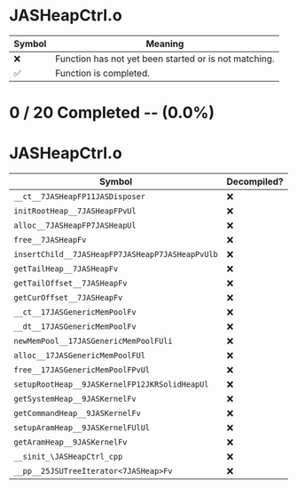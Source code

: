 # JASHeapCtrl.o
| Symbol | Meaning 
| ------------- | ------------- 
| :x: | Function has not yet been started or is not matching. 
| :white_check_mark: | Function is completed. 


# 0 / 20 Completed -- (0.0%)
# JASHeapCtrl.o
| Symbol | Decompiled? |
| ------------- | ------------- |
| `__ct__7JASHeapFP11JASDisposer` | :x: |
| `initRootHeap__7JASHeapFPvUl` | :x: |
| `alloc__7JASHeapFP7JASHeapUl` | :x: |
| `free__7JASHeapFv` | :x: |
| `insertChild__7JASHeapFP7JASHeapP7JASHeapPvUlb` | :x: |
| `getTailHeap__7JASHeapFv` | :x: |
| `getTailOffset__7JASHeapFv` | :x: |
| `getCurOffset__7JASHeapFv` | :x: |
| `__ct__17JASGenericMemPoolFv` | :x: |
| `__dt__17JASGenericMemPoolFv` | :x: |
| `newMemPool__17JASGenericMemPoolFUli` | :x: |
| `alloc__17JASGenericMemPoolFUl` | :x: |
| `free__17JASGenericMemPoolFPvUl` | :x: |
| `setupRootHeap__9JASKernelFP12JKRSolidHeapUl` | :x: |
| `getSystemHeap__9JASKernelFv` | :x: |
| `getCommandHeap__9JASKernelFv` | :x: |
| `setupAramHeap__9JASKernelFUlUl` | :x: |
| `getAramHeap__9JASKernelFv` | :x: |
| `__sinit_\JASHeapCtrl_cpp` | :x: |
| `__pp__25JSUTreeIterator<7JASHeap>Fv` | :x: |
